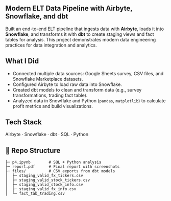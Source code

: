 ## Modern ELT Data Pipeline with Airbyte, Snowflake, and dbt

Built an end-to-end ELT pipeline that ingests data with **Airbyte**, loads it into **Snowflake**, and transforms it with **dbt** to create staging views and fact tables for analysis. This project demonstrates modern data engineering practices for data integration and analytics.

## What I Did
- Connected multiple data sources: Google Sheets survey, CSV files, and Snowflake Marketplace datasets.  
- Configured Airbyte to load raw data into Snowflake.  
- Created dbt models to clean and transform data (e.g., survey transformations, trading fact table).  
- Analyzed data in Snowflake and Python (`pandas`, `matplotlib`) to calculate profit metrics and build visualizations.  

## Tech Stack
Airbyte · Snowflake · dbt · SQL · Python  

## 📂 Repo Structure
```p4-elt-pipeline/
├─ p4.ipynb        # SQL + Python analysis
├─ report.pdf      # Final report with screenshots
├─ files/          # CSV exports from dbt models
│  ├─ staging_valid_fx_tickers.csv
│  ├─ staging_valid_stock_tickers.csv
│  ├─ staging_valid_stock_info.csv
│  ├─ staging_valid_fx_info.csv
│  └─ fact_tab_trading.csv
```

